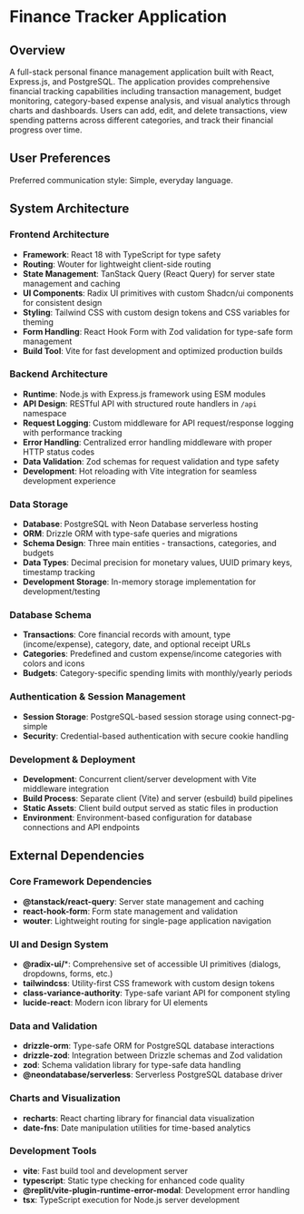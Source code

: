 # Finance Tracker Application

## Overview

A full-stack personal finance management application built with React, Express.js, and PostgreSQL. The application provides comprehensive financial tracking capabilities including transaction management, budget monitoring, category-based expense analysis, and visual analytics through charts and dashboards. Users can add, edit, and delete transactions, view spending patterns across different categories, and track their financial progress over time.

## User Preferences

Preferred communication style: Simple, everyday language.

## System Architecture

### Frontend Architecture
- **Framework**: React 18 with TypeScript for type safety
- **Routing**: Wouter for lightweight client-side routing
- **State Management**: TanStack Query (React Query) for server state management and caching
- **UI Components**: Radix UI primitives with custom Shadcn/ui components for consistent design
- **Styling**: Tailwind CSS with custom design tokens and CSS variables for theming
- **Form Handling**: React Hook Form with Zod validation for type-safe form management
- **Build Tool**: Vite for fast development and optimized production builds

### Backend Architecture
- **Runtime**: Node.js with Express.js framework using ESM modules
- **API Design**: RESTful API with structured route handlers in `/api` namespace
- **Request Logging**: Custom middleware for API request/response logging with performance tracking
- **Error Handling**: Centralized error handling middleware with proper HTTP status codes
- **Data Validation**: Zod schemas for request validation and type safety
- **Development**: Hot reloading with Vite integration for seamless development experience

### Data Storage
- **Database**: PostgreSQL with Neon Database serverless hosting
- **ORM**: Drizzle ORM with type-safe queries and migrations
- **Schema Design**: Three main entities - transactions, categories, and budgets
- **Data Types**: Decimal precision for monetary values, UUID primary keys, timestamp tracking
- **Development Storage**: In-memory storage implementation for development/testing

### Database Schema
- **Transactions**: Core financial records with amount, type (income/expense), category, date, and optional receipt URLs
- **Categories**: Predefined and custom expense/income categories with colors and icons
- **Budgets**: Category-specific spending limits with monthly/yearly periods

### Authentication & Session Management
- **Session Storage**: PostgreSQL-based session storage using connect-pg-simple
- **Security**: Credential-based authentication with secure cookie handling

### Development & Deployment
- **Development**: Concurrent client/server development with Vite middleware integration
- **Build Process**: Separate client (Vite) and server (esbuild) build pipelines
- **Static Assets**: Client build output served as static files in production
- **Environment**: Environment-based configuration for database connections and API endpoints

## External Dependencies

### Core Framework Dependencies
- **@tanstack/react-query**: Server state management and caching
- **react-hook-form**: Form state management and validation
- **wouter**: Lightweight routing for single-page application navigation

### UI and Design System
- **@radix-ui/***: Comprehensive set of accessible UI primitives (dialogs, dropdowns, forms, etc.)
- **tailwindcss**: Utility-first CSS framework with custom design tokens
- **class-variance-authority**: Type-safe variant API for component styling
- **lucide-react**: Modern icon library for UI elements

### Data and Validation
- **drizzle-orm**: Type-safe ORM for PostgreSQL database interactions
- **drizzle-zod**: Integration between Drizzle schemas and Zod validation
- **zod**: Schema validation library for type-safe data handling
- **@neondatabase/serverless**: Serverless PostgreSQL database driver

### Charts and Visualization
- **recharts**: React charting library for financial data visualization
- **date-fns**: Date manipulation utilities for time-based analytics

### Development Tools
- **vite**: Fast build tool and development server
- **typescript**: Static type checking for enhanced code quality
- **@replit/vite-plugin-runtime-error-modal**: Development error handling
- **tsx**: TypeScript execution for Node.js server development
